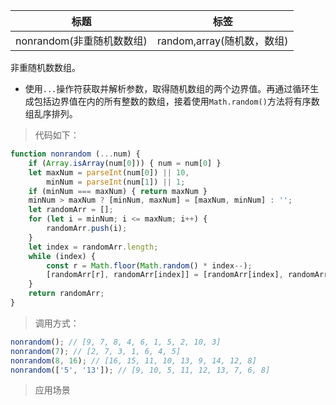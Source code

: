 |  标题  |  标签  |
|  ----  |  ----  |
| nonrandom(非重随机数数组) | random,array(随机数，数组) |

非重随机数数组。

* 使用`...`操作符获取并解析参数，取得随机数组的两个边界值。再通过循环生成包括边界值在内的所有整数的数组，接着使用`Math.random()`方法将有序数组乱序排列。

> 代码如下：

```js
function nonrandom (...num) {
    if (Array.isArray(num[0])) { num = num[0] }
    let maxNum = parseInt(num[0]) || 10,
        minNum = parseInt(num[1]) || 1;
    if (minNum === maxNum) { return maxNum }
    minNum > maxNum ? [minNum, maxNum] = [maxNum, minNum] : '';
    let randomArr = [];
    for (let i = minNum; i <= maxNum; i++) {
        randomArr.push(i);
    }
    let index = randomArr.length;
    while (index) {
        const r = Math.floor(Math.random() * index--);
        [randomArr[r], randomArr[index]] = [randomArr[index], randomArr[r]];
    }
    return randomArr;
}
```

> 调用方式：

```js
nonrandom(); // [9, 7, 8, 4, 6, 1, 5, 2, 10, 3]
nonrandom(7); // [2, 7, 3, 1, 6, 4, 5]
nonrandom(8, 16); // [16, 15, 11, 10, 13, 9, 14, 12, 8]
nonrandom(['5', '13']); // [9, 10, 5, 11, 12, 13, 7, 6, 8]
```

> 应用场景
